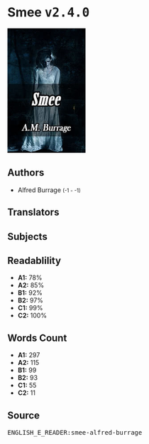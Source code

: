 # Smee <kbd>v2.4.0</kbd>

![](./cover.medium.jpg "")

## Authors


 - Alfred Burrage <small>(-1 - -1)</small>

## Translators



## Subjects



## Readablility


 - **A1:** 78%
 - **A2:** 85%
 - **B1:** 92%
 - **B2:** 97%
 - **C1:** 99%
 - **C2:** 100%

## Words Count


 - **A1:** 297
 - **A2:** 115
 - **B1:** 99
 - **B2:** 93
 - **C1:** 55
 - **C2:** 11

## Source


<kbd>ENGLISH_E_READER:smee-alfred-burrage</kbd>
